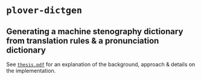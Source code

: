 # `plover-dictgen`
## Generating a machine stenography dictionary from translation rules & a pronunciation dictionary

See [`thesis.pdf`](thesis.pdf) for an explanation of the background, approach & details on the implementation.
